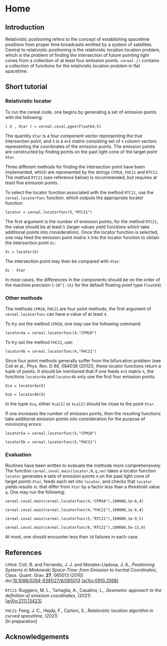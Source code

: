 # Home

## Introduction

Relativistic positioning refers to the concept of establishing spacetime
positions from proper time broadcasts emitted by a system of satellites.
Central to relativistic positioning is the relativistic location
location problem, which is the problem of finding the intersection of
future pointing light cones from a collection of at least four emission
points. `cereal.jl` contains a collection of functions for the
relativistic location problem in flat spacetime. 

## Short tutorial

### Relativistic locator

To run the cereal code, one begins by generating a set of emission
points with the following:

    ( X , Xtar ) = cereal.ceval.pgen(Float64,5)

The quantity `Xtar` is a four component vector representing the true
intersection point, and `X` is a ``4×5`` matrix consisting set of `4`
column vectors representing the coordinates of the emission points. The
emission points are constructed by finding points on the past light cone
of the target point `Xtar`.

Three different methods for finding the intersection point have been
implemented, which are represented by the strings `CFM10`, `FHC21` and
`RTC21`. The method `RTC21` (see reference below) is recommended, but
requires at least five emission points. 

To select the locator function associated with the method `RTC21`, use
the `cereal.locatorfunc` function, which outputs the appropriate locator
function:

    locator = cereal.locatorfunc(5,"RTC21")

The first argument is the number of emission points; for the method
`RTC21`, the value should be at least `5` (larger values yield functions
which take additional points into consideration). Once the locator
function is selected, one may feed the emission point matrix `X` into
the locator function to obtain the intersection point `Xc`:

    Xc = locator(X)

The intersection point may then be compared with `Xtar`:

    Xc - Xtar

In most cases, the differences in the components should be on the order
of the machine precision (``∼10^{-15}`` for the default floating point
type `Float64`).

### Other methods

The methods `CFM10`, `FHC21` are four point methods, the first argument
of `cereal.locatorfunc` can have a value of at least `4`. 

To try out the method `CFM10`, one may use the following command:

    locator4a = cereal.locatorfunc(4,"CFM10")

To try out the method `FHC21`, use:

    locator4b = cereal.locatorfunc(4,"FHC21")

Since four point methods generally suffer from the bifurcation problem
(see Coll et al., Phys. Rev. D 86, 084036 (2012)), these locator
functions return a tuple of points. It should be mentioned that if one
feeds ``4×5`` matrix `X`, the functions `locator4a` and `locator4b` only
use the first four emission points.

    Xca = locator4a(X)

    Xcb = locator4b(X)

In the tuple `Xca`, either `Xca[1]` or `Xca[2]` should be close to the
point `Xtar`.

If one increases the number of emission points, then the resulting
functions take additional emission points into consideration for the
purpose of minimizing errors:

    locator5a = cereal.locatorfunc(5,"CFM10")

    locator5b = cereal.locatorfunc(5,"FHC21")

### Evaluation

Routines have been written to evaluate the methods more comprehensively.
The function `cereal.ceval.main(locator,N,q,ne)` takes a locator function `locator` generates `N` sets of emission points `X` on the past light cone of target points `Xtar`, feeds each set into `locator`, and checks that `locator` yields results `Xc` that differ from `Xtar` by a factor less than a threshold value `q`. One may run the following:

    cereal.ceval.main(cereal.locatorfunc(4,"CFM10"),100000,1e-6,4)

    cereal.ceval.main(cereal.locatorfunc(4,"FHC21"),100000,1e-6,4)

    cereal.ceval.main(cereal.locatorfunc(5,"RTC21"),100000,1e-9,5)

    cereal.ceval.main(cereal.locatorfunc(6,"RTC21"),100000,5e-13,6)

At most, one should encounter less than `10` failures in each case.

## References

`CFM10`: Coll, B. and Ferrando, J. J. and Morales-Lladosa, J. A., *Positioning Systems in Minkowski Space-Time: from Emission to Inertial Coordinates*, Class. Quant. Grav. **27**, 065013 (2010)  
doi:[10.1088/0264-9381/27/6/065013](https://doi.org/10.1088/0264-9381/27/6/065013) [\[arXiv:0910.2568\]](https://arxiv.org/abs/0910.2568)

`RTC21`: Ruggiero, M. L., Tartaglia, A., Casalino, L., *Geometric approach to the definition of emission coordinates*, (2021)  
[\[arXiv:2111.13423\]](https://arxiv.org/abs/2111.13423)

`FHC21`: Feng, J. C., Hejda, F., Carloni, S., *Relativistic location algorithm in curved spacetime*, (2021)  
\[In preparation\]

## Acknowledgements


